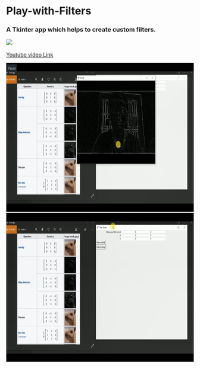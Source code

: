 # Play-with-Filters

### A Tkinter app which helps to create custom filters.

<img src="https://img.icons8.com/plasticine/100/000000/youtube.png"/>

[Youtube video Link](https://www.youtube.com/watch?v=YEsAioezn_c)

<img src="https://github.com/Boltuzamaki/Play-with-Filters-/blob/master/images/Screenshot%20(6591).png"  width="600" height="400" />

<img src="https://github.com/Boltuzamaki/Play-with-Filters-/blob/master/images/Screenshot%20(6592).png"  width="600" height="400" />
